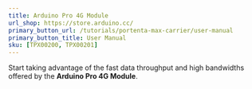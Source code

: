```yaml
---
title: Arduino Pro 4G Module
url_shop: https://store.arduino.cc/
primary_button_url: /tutorials/portenta-max-carrier/user-manual
primary_button_title: User Manual
sku: [TPX00200, TPX00201]
---
```


Start taking advantage of the fast data throughput and high bandwidths offered by the **Arduino Pro 4G Module**.


